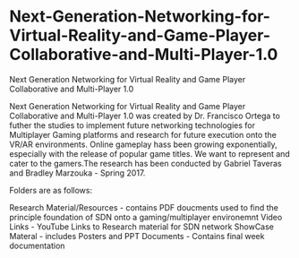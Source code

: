 # Next-Generation-Networking-for-Virtual-Reality-and-Game-Player-Collaborative-and-Multi-Player-1.0
Next Generation Networking for Virtual Reality and Game Player Collaborative and Multi-Player 1.0

Next Generation Networking for Virtual Reality and Game Player Collaborative and Multi-Player 1.0 was created by Dr. Francisco Ortega to futher the studies to implement future networking technologies for Multiplayer Gaming platforms and research for future execution onto the VR/AR environments. Online gameplay hass been growing exponentially, especially with the release of popular game titles. We want to represent and cater to the gamers.The research has been conducted by Gabriel Taveras and Bradley Marzouka - Spring 2017.

Folders are as follows:

Research Material/Resources - contains PDF doucments used to find the principle foundation of SDN onto a gaming/multiplayer environemnt
Video Links - YouTube Links to Research material for SDN network
ShowCase Materal - includes Posters and PPT
Documents - Contains final week documentation 
